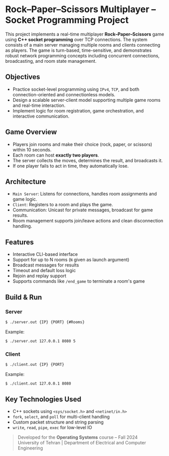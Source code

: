 
# Rock–Paper–Scissors Multiplayer – Socket Programming Project

This project implements a real-time multiplayer **Rock–Paper–Scissors** game using **C++ socket programming** over TCP connections. The system consists of a main server managing multiple rooms and clients connecting as players. The game is turn-based, time-sensitive, and demonstrates robust network programming concepts including concurrent connections, broadcasting, and room state management.

## Objectives

- Practice socket-level programming using `IPv4`, `TCP`, and both connection-oriented and connectionless models.
- Design a scalable server-client model supporting multiple game rooms and real-time interaction.
- Implement logic for room registration, game orchestration, and interactive communication.

## Game Overview

- Players join rooms and make their choice (rock, paper, or scissors) within 10 seconds.
- Each room can host **exactly two players**.
- The server collects the moves, determines the result, and broadcasts it.
- If one player fails to act in time, they automatically lose.

## Architecture

- `Main Server`: Listens for connections, handles room assignments and game logic.
- `Client`: Registers to a room and plays the game.
- Communication: Unicast for private messages, broadcast for game results.
- Room management supports join/leave actions and clean disconnection handling.

## Features

- Interactive CLI-based interface
- Support for up to N rooms (`N` given as launch argument)
- Broadcast messages for results
- Timeout and default loss logic
- Rejoin and replay support
- Supports commands like `/end_game` to terminate a room's game

## Build & Run

### Server

```bash
$ ./server.out {IP} {PORT} {#Rooms}
```

Example:
```bash
$ ./server.out 127.0.0.1 8080 5
```

### Client

```bash
$ ./client.out {IP} {PORT}
```

Example:
```bash
$ ./client.out 127.0.0.1 8080
```

## Key Technologies Used

- C++ sockets using `<sys/socket.h>` and `<netinet/in.h>`
- `fork`, `select`, and `poll` for multi-client handling
- Custom packet structure and string parsing
- `write`, `read`, `pipe`, `exec` for low-level IO

> Developed for the **Operating Systems** course – Fall 2024  
> University of Tehran | Department of Electrical and Computer Engineering  